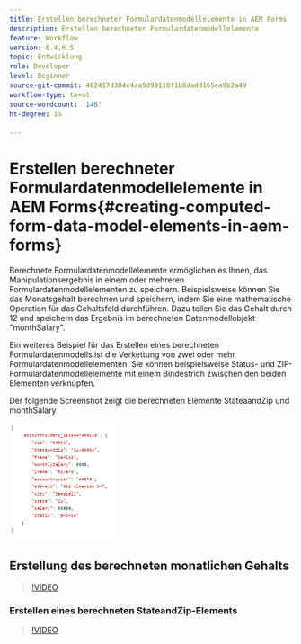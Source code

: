 ```yaml
---
title: Erstellen berechneter Formulardatenmodellelemente in AEM Forms
description: Erstellen berechneter Formulardatenmodellelemente
feature: Workflow
version: 6.4,6.5
topic: Entwicklung
role: Developer
level: Beginner
source-git-commit: 462417d384c4aa5d99110f1b8dadd165ea9b2a49
workflow-type: tm+mt
source-wordcount: '146'
ht-degree: 1%

---
```



# Erstellen berechneter Formulardatenmodellelemente in AEM Forms{#creating-computed-form-data-model-elements-in-aem-forms}

Berechnete Formulardatenmodellelemente ermöglichen es Ihnen, das Manipulationsergebnis in einem oder mehreren Formulardatenmodellelementen zu speichern. Beispielsweise können Sie das Monatsgehalt berechnen und speichern, indem Sie eine mathematische Operation für das Gehaltsfeld durchführen. Dazu teilen Sie das Gehalt durch 12 und speichern das Ergebnis im berechneten Datenmodellobjekt &quot;monthSalary&quot;.

Ein weiteres Beispiel für das Erstellen eines berechneten Formulardatenmodells ist die Verkettung von zwei oder mehr Formulardatenmodellelementen. Sie können beispielsweise Status- und ZIP-Formulardatenmodellelemente mit einem Bindestrich zwischen den beiden Elementen verknüpfen.

Der folgende Screenshot zeigt die berechneten Elemente StateaandZip und monthSalary

![comptedfdmelement](assets/computedfdmelement.gif)

## Erstellung des berechneten monatlichen Gehalts

>[!VIDEO](https://video.tv.adobe.com/v/23855?quality=9&learn=on)

### Erstellen eines berechneten StateandZip-Elements

>[!VIDEO](https://video.tv.adobe.com/v/23856/?quality=9&learn=on)

